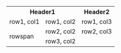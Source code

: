 <table>
    <tr>
        <th colspan="2">Header1</th>
        <th>Header2</th>
    </tr>
    <tr>
        <td>row1, col1</td>
        <td>row1, col2</td>
        <td>row1, col3</td>
    </tr>
    <tr>
        <td rowspan="2">rowspan</td>
        <td>row2, col2</td>
        <td>row2, col3</td>
    </tr>
    <tr>
        <td colspan="2">row3, col2</td>
    </tr>
</table>